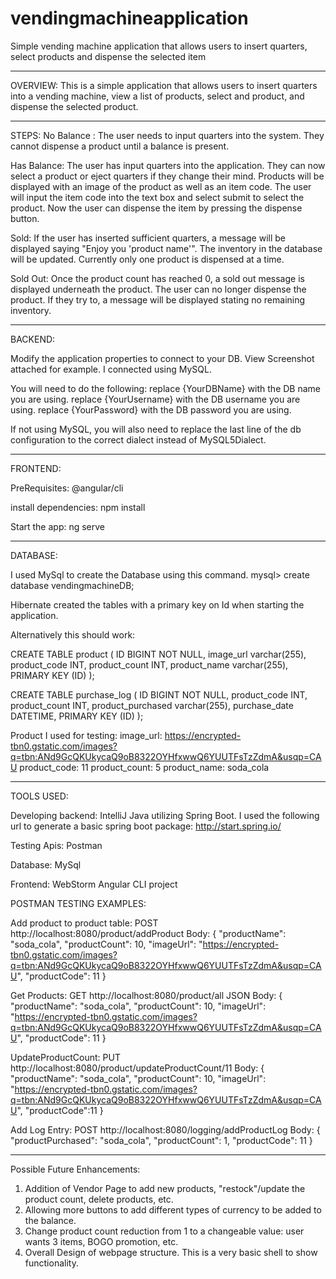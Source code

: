 # vendingmachineapplication
Simple vending machine application that allows users to insert quarters, select products and dispense the selected item

_________________________________________________________________________________________

OVERVIEW:
This is a simple application that allows users to insert quarters into a vending machine, view a list of products, select and product, and dispense the selected product.

_________________________________________________________________________________________


STEPS:
No Balance : The user needs to input quarters into the system. They cannot dispense a product until a balance is present. 

Has Balance: The user has input quarters into the application. They can now select a product or eject quarters if they change their mind. 
Products will be displayed with an image of the product as well as an item code. 
The user will input the item code into the text box and select submit to select the product. 
Now the user can dispense the item by pressing the dispense button. 

Sold:
If the user has inserted sufficient quarters, a message will be displayed saying "Enjoy you 'product name'".
The inventory in the database will be updated. Currently only one product is dispensed at a time. 

Sold Out:
Once the product count has reached 0, a sold out message is displayed underneath the product. The user can no longer dispense the product. If they try to, a message will be displayed stating no remaining inventory.

_________________________________________________________________________________________

BACKEND:

Modify the application properties to connect to your DB. View Screenshot attached for example.
I connected using MySQL. 

You will need to do the following: 
replace {YourDBName} with the DB name you are using.
replace {YourUsername} with the DB username you are using.
replace {YourPassword} with the DB password you are using.

If not using MySQL, you will also need to replace the last line of the db configuration to the correct dialect instead of MySQL5Dialect.

_________________________________________________________________________________________

FRONTEND: 

PreRequisites: @angular/cli

install dependencies:
npm install

Start the app:
ng serve

_________________________________________________________________________________________

DATABASE:

I used MySql to create the Database using this command. 
mysql> create database vendingmachineDB;

Hibernate created the tables with a primary key on Id when starting the application. 

Alternatively this should work:


CREATE TABLE product (
    ID BIGINT NOT NULL,
    image_url varchar(255),
    product_code INT,
    product_count INT,
    product_name varchar(255),
    PRIMARY KEY (ID)
);

CREATE TABLE purchase_log (
    ID BIGINT NOT NULL,
    product_code INT,
    product_count INT,
    product_purchased varchar(255),
    purchase_date DATETIME,
    PRIMARY KEY (ID)
);

Product I used for testing:
image_url: https://encrypted-tbn0.gstatic.com/images?q=tbn:ANd9GcQKUkycaQ9oB8322OYHfxwwQ6YUUTFsTzZdmA&usqp=CAU
product_code: 11
product_count: 5
product_name: soda_cola

_________________________________________________________________________________________

TOOLS USED: 

Developing backend:
IntelliJ
Java utilizing Spring Boot.
I used the following url to generate a basic spring boot package: http://start.spring.io/

Testing Apis:
Postman

Database:
MySql

Frontend:
WebStorm
Angular CLI project 


POSTMAN TESTING EXAMPLES:

Add product to product table:
POST http://localhost:8080/product/addProduct
Body:
{
    "productName": "soda_cola",
    "productCount": 10,
    "imageUrl": "https://encrypted-tbn0.gstatic.com/images?q=tbn:ANd9GcQKUkycaQ9oB8322OYHfxwwQ6YUUTFsTzZdmA&usqp=CAU",
    "productCode": 11
}

Get Products:
GET http://localhost:8080/product/all
JSON Body:
{
    "productName": "soda_cola",
    "productCount": 10,
    "imageUrl": "https://encrypted-tbn0.gstatic.com/images?q=tbn:ANd9GcQKUkycaQ9oB8322OYHfxwwQ6YUUTFsTzZdmA&usqp=CAU",
    "productCode": 11
}

UpdateProductCount:
PUT http://localhost:8080/product/updateProductCount/11
Body:
{
    "productName": "soda_cola",
    "productCount": 10,
    "imageUrl": "https://encrypted-tbn0.gstatic.com/images?q=tbn:ANd9GcQKUkycaQ9oB8322OYHfxwwQ6YUUTFsTzZdmA&usqp=CAU",
    "productCode":11
}

Add Log Entry:
POST http://localhost:8080/logging/addProductLog
Body:
{
    "productPurchased": "soda_cola",
    "productCount": 1,
    "productCode": 11
}

_________________________________________________________________________________________

Possible Future Enhancements:
1. Addition of Vendor Page to add new products, "restock"/update the product count, delete products, etc.
2. Allowing more buttons to add different types of currency to be added to the balance. 
3. Change product count reduction from 1 to a changeable value: user wants 3 items, BOGO promotion, etc.
4. Overall Design of webpage structure. This is a very basic shell to show functionality. 





